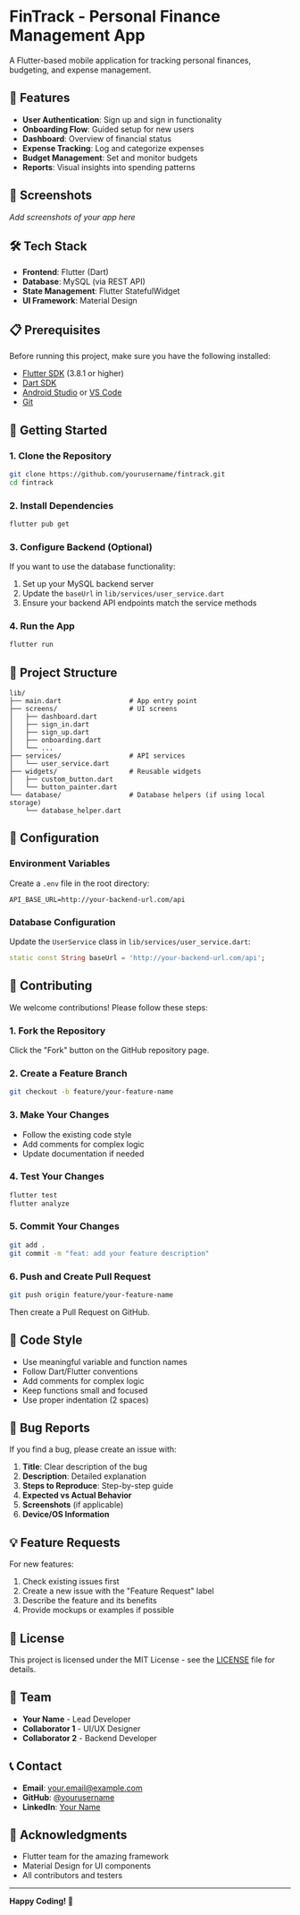 # FinTrack - Personal Finance Management App

A Flutter-based mobile application for tracking personal finances, budgeting, and expense management.

## 🚀 Features

- **User Authentication**: Sign up and sign in functionality
- **Onboarding Flow**: Guided setup for new users
- **Dashboard**: Overview of financial status
- **Expense Tracking**: Log and categorize expenses
- **Budget Management**: Set and monitor budgets
- **Reports**: Visual insights into spending patterns

## 📱 Screenshots

*Add screenshots of your app here*

## 🛠️ Tech Stack

- **Frontend**: Flutter (Dart)
- **Database**: MySQL (via REST API)
- **State Management**: Flutter StatefulWidget
- **UI Framework**: Material Design

## 📋 Prerequisites

Before running this project, make sure you have the following installed:

- [Flutter SDK](https://flutter.dev/docs/get-started/install) (3.8.1 or higher)
- [Dart SDK](https://dart.dev/get-dart)
- [Android Studio](https://developer.android.com/studio) or [VS Code](https://code.visualstudio.com/)
- [Git](https://git-scm.com/)

## 🚀 Getting Started

### 1. Clone the Repository

```bash
git clone https://github.com/yourusername/fintrack.git
cd fintrack
```

### 2. Install Dependencies

```bash
flutter pub get
```

### 3. Configure Backend (Optional)

If you want to use the database functionality:

1. Set up your MySQL backend server
2. Update the `baseUrl` in `lib/services/user_service.dart`
3. Ensure your backend API endpoints match the service methods

### 4. Run the App

```bash
flutter run
```

## 📁 Project Structure

```
lib/
├── main.dart                 # App entry point
├── screens/                  # UI screens
│   ├── dashboard.dart
│   ├── sign_in.dart
│   ├── sign_up.dart
│   ├── onboarding.dart
│   └── ...
├── services/                 # API services
│   └── user_service.dart
├── widgets/                  # Reusable widgets
│   ├── custom_button.dart
│   └── button_painter.dart
└── database/                 # Database helpers (if using local storage)
    └── database_helper.dart
```

## 🔧 Configuration

### Environment Variables

Create a `.env` file in the root directory:

```env
API_BASE_URL=http://your-backend-url.com/api
```

### Database Configuration

Update the `UserService` class in `lib/services/user_service.dart`:

```dart
static const String baseUrl = 'http://your-backend-url.com/api';
```

## 🤝 Contributing

We welcome contributions! Please follow these steps:

### 1. Fork the Repository

Click the "Fork" button on the GitHub repository page.

### 2. Create a Feature Branch

```bash
git checkout -b feature/your-feature-name
```

### 3. Make Your Changes

- Follow the existing code style
- Add comments for complex logic
- Update documentation if needed

### 4. Test Your Changes

```bash
flutter test
flutter analyze
```

### 5. Commit Your Changes

```bash
git add .
git commit -m "feat: add your feature description"
```

### 6. Push and Create Pull Request

```bash
git push origin feature/your-feature-name
```

Then create a Pull Request on GitHub.

## 📝 Code Style

- Use meaningful variable and function names
- Follow Dart/Flutter conventions
- Add comments for complex logic
- Keep functions small and focused
- Use proper indentation (2 spaces)

## 🐛 Bug Reports

If you find a bug, please create an issue with:

1. **Title**: Clear description of the bug
2. **Description**: Detailed explanation
3. **Steps to Reproduce**: Step-by-step guide
4. **Expected vs Actual Behavior**
5. **Screenshots** (if applicable)
6. **Device/OS Information**

## 💡 Feature Requests

For new features:

1. Check existing issues first
2. Create a new issue with the "Feature Request" label
3. Describe the feature and its benefits
4. Provide mockups or examples if possible

## 📄 License

This project is licensed under the MIT License - see the [LICENSE](LICENSE) file for details.

## 👥 Team

- **Your Name** - Lead Developer
- **Collaborator 1** - UI/UX Designer
- **Collaborator 2** - Backend Developer

## 📞 Contact

- **Email**: your.email@example.com
- **GitHub**: [@yourusername](https://github.com/yourusername)
- **LinkedIn**: [Your Name](https://linkedin.com/in/yourprofile)

## 🙏 Acknowledgments

- Flutter team for the amazing framework
- Material Design for UI components
- All contributors and testers

---

**Happy Coding! 🎉**
